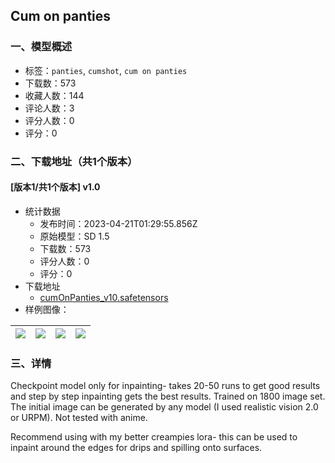 ## Cum on panties
### 一、模型概述

- 标签：`panties`, `cumshot`, `cum on panties`
- 下载数：573
- 收藏人数：144
- 评论人数：3
- 评分人数：0
- 评分：0

### 二、下载地址（共1个版本）

#### [版本1/共1个版本] v1.0

- 统计数据
  - 发布时间：2023-04-21T01:29:55.856Z
  - 原始模型：SD 1.5
  - 下载数：573
  - 评分人数：0
  - 评分：0
- 下载地址
  - [cumOnPanties_v10.safetensors](https://civitai.com/api/download/models/51142)
- 样例图像：

| <img src="https://image.civitai.com/xG1nkqKTMzGDvpLrqFT7WA/20b5983d-8b99-4324-53a6-82da1e741500/width=450/562238.jpeg" /> | <img src="https://image.civitai.com/xG1nkqKTMzGDvpLrqFT7WA/ffe33ae9-e793-403a-b9ef-9f945ef12d00/width=450/550829.jpeg" /> | <img src="https://image.civitai.com/xG1nkqKTMzGDvpLrqFT7WA/33816af0-2f11-49fd-8f7a-34b6bf621300/width=450/550835.jpeg" /> | <img src="https://image.civitai.com/xG1nkqKTMzGDvpLrqFT7WA/4d39e717-9a79-4513-9f22-b4f5b9bd2300/width=450/550833.jpeg" /> |
| ---- | ---- | ---- | ---- |


### 三、详情
<p>Checkpoint model only for inpainting- takes 20-50 runs to get good results and step by step inpainting gets the best results. Trained on 1800 image set. The initial image can be generated by any model (I used realistic vision 2.0 or URPM). Not tested with anime.</p><p></p><p>Recommend using with my better creampies lora- this can be used to inpaint around the edges for drips and spilling onto surfaces.</p>